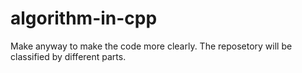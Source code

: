 # algorithm-in-cpp
Make anyway to make the code more clearly.
The reposetory will be classified by different parts.
